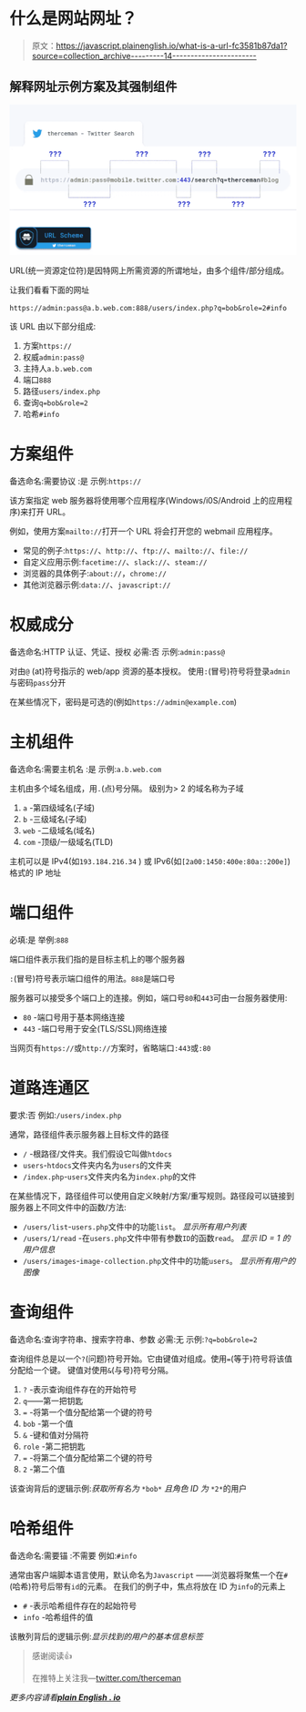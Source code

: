 # 什么是网站网址？

> 原文：<https://javascript.plainenglish.io/what-is-a-url-fc3581b87da1?source=collection_archive---------14----------------------->

## 解释网址示例方案及其强制组件

![](img/0126ea7ddc8315aef4947720975e91c8.png)

URL(统一资源定位符)是因特网上所需资源的所谓地址，由多个组件/部分组成。

让我们看看下面的网址

```
https://admin:pass@a.b.web.com:888/users/index.php?q=bob&role=2#info
```

该 URL 由以下部分组成:

1.  方案`https://`
2.  权威`admin:pass@`
3.  主持人`a.b.web.com`
4.  端口`888`
5.  路径`users/index.php`
6.  查询`q=bob&role=2`
7.  哈希`#info`

# 方案组件

备选命名:需要协议
:是
示例:`https://`

该方案指定 web 服务器将使用哪个应用程序(Windows/i0S/Android 上的应用程序)来打开 URL。

例如，使用方案`mailto://`打开一个 URL 将会打开您的 webmail 应用程序。

*   常见的例子:`https://`、`http://`、`ftp://`、`mailto://`、`file://`
*   自定义应用示例:`facetime://`、`slack://`、`steam://`
*   浏览器的具体例子:`about://`，`chrome://`
*   其他浏览器示例:`data://`、`javascript://`

# 权威成分

备选命名:HTTP 认证、凭证、授权
必需:否
示例:`admin:pass@`

对由`@` (at)符号指示的 web/app 资源的基本授权。
使用`:`(冒号)符号将登录`admin`与密码`pass`分开

在某些情况下，密码是可选的(例如`https://admin@example.com`)

# 主机组件

备选命名:需要主机名
:是
示例:`a.b.web.com`

主机由多个域名组成，用`.`(点)号分隔。
级别为> 2 的域名称为子域

1.  `a` -第四级域名(子域)
2.  `b` -三级域名(子域)
3.  `web` -二级域名(域名)
4.  `com` -顶级/一级域名(TLD)

主机可以是 IPv4(如`193.184.216.34` )
或 IPv6(如`[2a00:1450:400e:80a::200e]`)格式的 IP 地址

# 端口组件

必填:是
举例:`888`

端口组件表示我们指的是目标主机上的哪个服务器

`:`(冒号)符号表示端口组件的用法。`888`是端口号

服务器可以接受多个端口上的连接。例如，端口号`80`和`443`可由一台服务器使用:

*   `80` -端口号用于基本网络连接
*   `443` -端口号用于安全(TLS/SSL)网络连接

当网页有`https://`或`http://`方案时，省略端口`:443`或`:80`

# 道路连通区

要求:否
例如:`/users/index.php`

通常，路径组件表示服务器上目标文件的路径

*   `/` -根路径/文件夹。我们假设它叫做`htdocs`
*   `users`-`htdocs`文件夹内名为`users`的文件夹
*   `/index.php`-`users`文件夹内名为`index.php`的文件

在某些情况下，路径组件可以使用自定义映射/方案/重写规则。路径段可以链接到服务器上不同文件中的函数/方法:

*   `/users/list`-`users.php`文件中的功能`list`。
    *显示所有用户列表*
*   `/users/1/read` -在`users.php`文件中带有参数`ID`的函数`read`。
    *显示 ID = 1 的用户信息*
*   `/users/images`-`image-collection.php`文件中的功能`users`。
    *显示所有用户的图像*

# 查询组件

备选命名:查询字符串、搜索字符串、参数
必需:无
示例:`?q=bob&role=2`

查询组件总是以一个`?`(问题)符号开始。它由键值对组成。使用`=`(等于)符号将该值分配给一个键。
键值对使用`&`(与号)符号分隔。

1.  `?` -表示查询组件存在的开始符号
2.  `q`——第一把钥匙
3.  `=` -将第一个值分配给第一个键的符号
4.  `bob` -第一个值
5.  `&` -键和值对分隔符
6.  `role` -第二把钥匙
7.  `=` -将第二个值分配给第二个键的符号
8.  `2` -第二个值

该查询背后的逻辑示例:*获取所有名为* `*bob*` *且角色 ID 为* `*2*`的用户

# 哈希组件

备选命名:需要锚
:不需要
例如:`#info`

通常由客户端脚本语言使用，默认命名为`Javascript`
——浏览器将聚焦一个在`#`(哈希)符号后带有`id`的元素。
在我们的例子中，焦点将放在 ID 为`info`的元素上

*   `#` -表示哈希组件存在的起始符号
*   `info` -哈希组件的值

该散列背后的逻辑示例:*显示找到的用户的基本信息标签*

> 感谢阅读👍
> 
> 在推特上关注我—[twitter.com/therceman](http://twitter.com/therceman)

*更多内容请看*[***plain English . io***](http://plainenglish.io/)